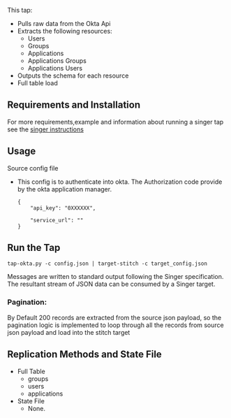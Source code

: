
This tap:
  - Pulls raw data from the Okta Api
  - Extracts the following resources: 
      - Users
      - Groups
      - Applications
      -	Applications Groups
      -	Applications Users
  - Outputs the schema for each resource
  - Full table load 
  
## Requirements and Installation
For more requirements,example and information about running a singer tap see the 
[singer instructions](https://github.com/singer-io/getting-started/blob/master/docs/RUNNING_AND_DEVELOPING.md)
  
## Usage
Source config file 
  - This config is to authenticate into okta. The Authorization code provide by the okta application manager.
  
        {
            "api_key": "0XXXXXX",         
                         
            "service_url": ""
        }
 
## Run the Tap
    tap-okta.py -c config.json | target-stitch -c target_config.json
  
 Messages are written to standard output following the Singer specification. The resultant stream of JSON data can be consumed by a Singer target.
    
### Pagination:
 By Default 200 records are extracted from  the source json payload, so the pagination logic is implemented to loop through all the records from source json payload and load into the stitch target 
  
## Replication Methods and State File
  - Full Table
       - groups
       - users
       - applications
  - State File
       - None.

